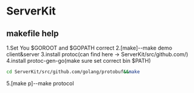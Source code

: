 # ServerKit

## makefile help
1.Set You $GOROOT and $GOPATH correct 
2.[make]--make demo client&server 
3.install protoc(can find here -> ServerKit/src/github.com/)
4.install protoc-gen-go(make sure set correct bin $PATH)
```bash
cd ServerKit/src/github.com/golang/protobuf&&make
```
5.[make p]--make protocol

